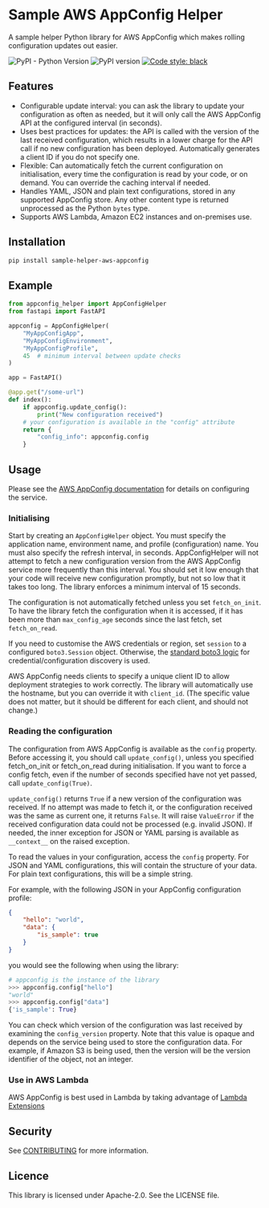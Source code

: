 # Sample AWS AppConfig Helper

A sample helper Python library for AWS AppConfig which makes rolling configuration updates out easier.

![PyPI - Python Version](https://img.shields.io/pypi/pyversions/sample-helper-aws-appconfig) ![PyPI version](https://badge.fury.io/py/sample-helper-aws-appconfig.svg) [![Code style: black](https://img.shields.io/badge/code%20style-black-000000.svg)](https://github.com/psf/black)

## Features

* Configurable update interval: you can ask the library to update your configuration as often as needed, but it will only call the AWS AppConfig API at the configured interval (in seconds).
* Uses best practices for updates: the API is called with the version of the last received configuration, which results in a lower charge for the API call if no new configuration has been deployed. Automatically generates a client ID if you do not specify one.
* Flexible: Can automatically fetch the current configuration on initialisation, every time the configuration is read by your code, or on demand. You can override the caching interval if needed.
* Handles YAML, JSON and plain text configurations, stored in any supported AppConfig store. Any other content type is returned unprocessed as the Python `bytes` type.
* Supports AWS Lambda, Amazon EC2 instances and on-premises use.

## Installation

```bash
pip install sample-helper-aws-appconfig
```

## Example

```python
from appconfig_helper import AppConfigHelper
from fastapi import FastAPI

appconfig = AppConfigHelper(
    "MyAppConfigApp",
    "MyAppConfigEnvironment",
    "MyAppConfigProfile",
    45  # minimum interval between update checks
)

app = FastAPI()

@app.get("/some-url")
def index():
    if appconfig.update_config():
        print("New configuration received")
    # your configuration is available in the "config" attribute
    return {
        "config_info": appconfig.config
    }
```

## Usage

Please see the [AWS AppConfig documentation](https://docs.aws.amazon.com/appconfig/latest/userguide/what-is-appconfig.html) for details on configuring the service.

### Initialising

Start by creating an `AppConfigHelper` object. You must specify the application name, environment name, and profile (configuration) name. You must also specify the refresh interval, in seconds. AppConfigHelper will not attempt to fetch a new configuration version from the AWS AppConfig service more frequently than this interval. You should set it low enough that your code will receive new configuration promptly, but not so low that it takes too long. The library enforces a minimum interval of 15 seconds.

The configuration is not automatically fetched unless you set `fetch_on_init`. To have the library fetch the configuration when it is accessed, if it has been more than `max_config_age` seconds since the last fetch, set `fetch_on_read`.

If you need to customise the AWS credentials or region, set `session` to a configured `boto3.Session` object. Otherwise, the [standard boto3 logic](https://boto3.amazonaws.com/v1/documentation/api/latest/guide/configuration.html) for credential/configuration discovery is used.

AWS AppConfig needs clients to specify a unique client ID to allow deployment strategies to work correctly. The library will automatically use the hostname, but you can override it with `client_id`. (The specific value does not matter, but it should be different for each client, and should not change.)

### Reading the configuration

The configuration from AWS AppConfig is available as the `config` property. Before accessing it, you should call `update_config()`, unless you specified fetch_on_init or fetch_on_read during initialisation. If you want to force a config fetch, even if the number of seconds specified have not yet passed, call `update_config(True)`.

`update_config()` returns `True` if a new version of the configuration was received. If no attempt was made to fetch it, or the configuration received was the same as current one, it returns `False`. It will raise `ValueError` if the received configuration data could not be processed (e.g. invalid JSON). If needed, the inner exception for JSON or YAML parsing is available as `__context__` on the raised exception.

To read the values in your configuration, access the `config` property. For JSON and YAML configurations, this will contain the structure of your data. For plain text configurations, this will be a simple string.

For example, with the following JSON in your AppConfig configuration profile:

```json
{
    "hello": "world",
    "data": {
        "is_sample": true
    }
}
```

you would see the following when using the library:

```python
# appconfig is the instance of the library
>>> appconfig.config["hello"]
"world"
>>> appconfig.config["data"]
{'is_sample': True}
```

You can check which version of the configuration was last received by examining the `config_version` property. Note that this value is opaque and depends on the service being used to store the configuration data. For example, if Amazon S3 is being used, then the version will be the version identifier of the object, not an integer.

### Use in AWS Lambda

AWS AppConfig is best used in Lambda by taking advantage of [Lambda Extensions](https://docs.aws.amazon.com/appconfig/latest/userguide/appconfig-integration-lambda-extensions.html)
## Security

See [CONTRIBUTING](CONTRIBUTING.md#security-issue-notifications) for more information.

## Licence

This library is licensed under Apache-2.0. See the LICENSE file.
